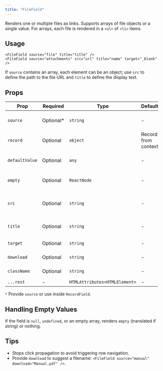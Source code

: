 ```yaml
---
title: "FileField"
---
```


Renders one or multiple files as links. Supports arrays of file objects or a single value. For arrays, each file is rendered in a `<ul>` of `<li>` items.

## Usage

```tsx
<FileField source="file" title="title" />
<FileField source="attachments" src="url" title="name" target="_blank" />
```

If `source` contains an array, each element can be an object; use `src` to define the path to the file URL and `title` to define the display text.

## Props

| Prop | Required | Type | Default | Description |
|------|----------|------|---------|-------------|
| `source` | Optional* | `string` | - | Field name (string or array) |
| `record` | Optional | `object` | Record from context | Explicit record |
| `defaultValue` | Optional | `any` | - | Fallback when no value |
| `empty` | Optional | `ReactNode` | - | Placeholder when empty |
| `src` | Optional | `string` | - | Path within each file object to URL |
| `title` | Optional | `string` | - | Field used for link text (or literal) |
| `target` | Optional | `string` | - | Anchor target |
| `download` | Optional | `string` | - | Download attribute |
| `className` | Optional | `string` | - | Extra CSS classes |
| `...rest` | - | `HTMLAttributes<HTMLElement>` | - | DOM props |

`*` Provide `source` or use inside `RecordField`.

## Handling Empty Values

If the field is `null`, `undefined`, or an empty array, renders `empty` (translated if string) or nothing.

## Tips

- Stops click propagation to avoid triggering row navigation.
- Provide `download` to suggest a filename: `<FileField source="manual" download="Manual.pdf" />`.
